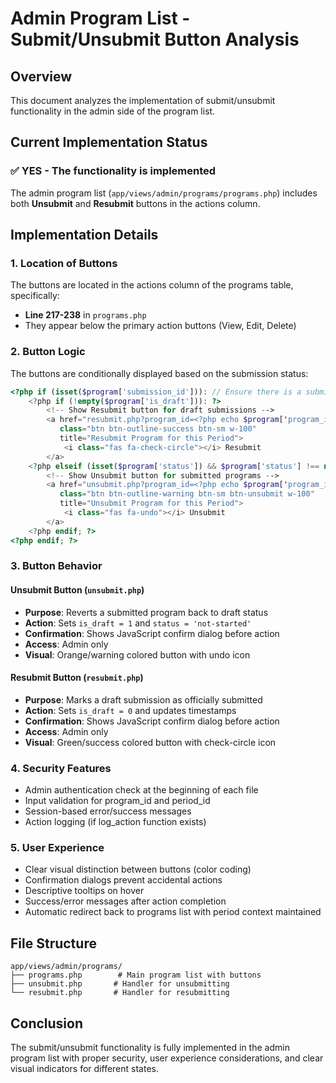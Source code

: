 # Admin Program List - Submit/Unsubmit Button Analysis

## Overview
This document analyzes the implementation of submit/unsubmit functionality in the admin side of the program list.

## Current Implementation Status

### ✅ YES - The functionality is implemented

The admin program list (`app/views/admin/programs/programs.php`) includes both **Unsubmit** and **Resubmit** buttons in the actions column.

## Implementation Details

### 1. Location of Buttons
The buttons are located in the actions column of the programs table, specifically:
- **Line 217-238** in `programs.php`
- They appear below the primary action buttons (View, Edit, Delete)

### 2. Button Logic
The buttons are conditionally displayed based on the submission status:

```php
<?php if (isset($program['submission_id'])): // Ensure there is a submission record ?>
    <?php if (!empty($program['is_draft'])): ?>
        <!-- Show Resubmit button for draft submissions -->
        <a href="resubmit.php?program_id=<?php echo $program['program_id']; ?>&period_id=<?php echo $period_id; ?>" 
           class="btn btn-outline-success btn-sm w-100" 
           title="Resubmit Program for this Period">
            <i class="fas fa-check-circle"></i> Resubmit
        </a>
    <?php elseif (isset($program['status']) && $program['status'] !== null): ?>
        <!-- Show Unsubmit button for submitted programs -->
        <a href="unsubmit.php?program_id=<?php echo $program['program_id']; ?>&period_id=<?php echo $period_id; ?>" 
           class="btn btn-outline-warning btn-sm btn-unsubmit w-100" 
           title="Unsubmit Program for this Period">
            <i class="fas fa-undo"></i> Unsubmit
        </a>
    <?php endif; ?>
<?php endif; ?>
```

### 3. Button Behavior

#### Unsubmit Button (`unsubmit.php`)
- **Purpose**: Reverts a submitted program back to draft status
- **Action**: Sets `is_draft = 1` and `status = 'not-started'`
- **Confirmation**: Shows JavaScript confirm dialog before action
- **Access**: Admin only
- **Visual**: Orange/warning colored button with undo icon

#### Resubmit Button (`resubmit.php`)
- **Purpose**: Marks a draft submission as officially submitted
- **Action**: Sets `is_draft = 0` and updates timestamps
- **Confirmation**: Shows JavaScript confirm dialog before action
- **Access**: Admin only
- **Visual**: Green/success colored button with check-circle icon

### 4. Security Features
- Admin authentication check at the beginning of each file
- Input validation for program_id and period_id
- Session-based error/success messages
- Action logging (if log_action function exists)

### 5. User Experience
- Clear visual distinction between buttons (color coding)
- Confirmation dialogs prevent accidental actions
- Descriptive tooltips on hover
- Success/error messages after action completion
- Automatic redirect back to programs list with period context maintained

## File Structure
```
app/views/admin/programs/
├── programs.php        # Main program list with buttons
├── unsubmit.php       # Handler for unsubmitting
└── resubmit.php       # Handler for resubmitting
```

## Conclusion
The submit/unsubmit functionality is fully implemented in the admin program list with proper security, user experience considerations, and clear visual indicators for different states.
